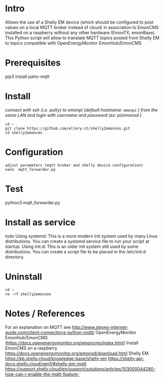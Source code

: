 # Intro
Allows the use af a Shelly EM device  (which should be configured to post values on a local MQTT broker instead of cloud) in association to EmonCMS installed on a raspberry without any other hardware (EmonTX, emonBase). 
This Python script will allow to translate MQTT topics posted from Shelly EM to topics compatible with OpenEnergyMonitor EmonHub/EmonCMS

# Prerequisites
  
  pip3 install paho-mqtt

# Install
*connect with ssh (i.e. putty) to emonpi (default hostname: `emonpi` ) from the same LAN and login with username and password (es: pi/emonsd )*

    cd ~
    git clone https://github.com/ellery-it/shelly2emoncms.git
    cd shelly2emoncms
    
# Configuration
    adjust parameters (mqtt broker and shelly device configuration)
    nano  mqtt_forwarder.py
    
# Test
   python3 mqtt_forwarder.py

# Install as service
   todo
   Using systemd: This is a more modern init system used by many Linux distributions. You can create a systemd service file to run your script at startup.
   Using init.d: This is an older init system still used by some distributions. You can create a script file to be placed in the /etc/init.d directory.
    
# Uninstall
    cd ~
    rm -rf shelly2emoncms

    
# Notes / References
  For an explanation on MQTT see http://www.steves-internet-guide.com/client-connections-python-mqtt/
  OpenEnergyMonitor EmonHub/EmonCMS (https://docs.openenergymonitor.org/emoncms/index.html)
  Install EmonCMS on a raspberry https://docs.openenergymonitor.org/emonsd/download.html
  Shelly EM https://kb.shelly.cloud/knowledge-base/shelly-em
            https://shelly-api-docs.shelly.cloud/gen1/#shelly-em-mqtt
            https://support.shelly.cloud/en/support/solutions/articles/103000044280-how-can-i-enable-the-mqtt-feature-
